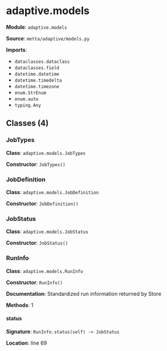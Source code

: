 # adaptive.models

**Module**: `adaptive.models`

**Source**: `metta/adaptive/models.py`

**Imports**:
- `dataclasses.dataclass`
- `dataclasses.field`
- `datetime.datetime`
- `datetime.timedelta`
- `datetime.timezone`
- `enum.StrEnum`
- `enum.auto`
- `typing.Any`

## Classes (4)

### JobTypes

**Class**: `adaptive.models.JobTypes`

**Constructor**: `JobTypes()`

### JobDefinition

**Class**: `adaptive.models.JobDefinition`

**Constructor**: `JobDefinition()`

### JobStatus

**Class**: `adaptive.models.JobStatus`

**Constructor**: `JobStatus()`

### RunInfo

**Class**: `adaptive.models.RunInfo`

**Constructor**: `RunInfo()`

**Documentation**: Standardized run information returned by Store

**Methods**: 1

#### status

**Signature**: `RunInfo.status(self) -> JobStatus`

**Location**: line 69



